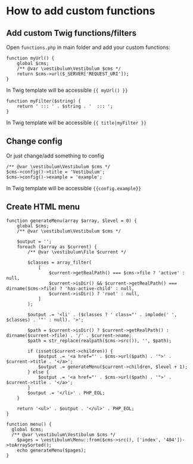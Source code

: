 <!--
title: How to
order: 4
-->

# How to add custom functions

## Add custom Twig functions/filters

Open `functions.php` in main folder and add your custom functions:

    function myUrl() {
	    global $cms;
	    /** @var \vestibulum\Vestibulum $cms */
	    return $cms->url($_SERVER['REQUEST_URI']);
    }

In Twig template will be accessible `{{ myUrl() }}`

    function myFilter($string) {
	    return ' ::: ' . $string . '  ::: ';
    }

In Twig template will be accessible `{{ title|myFilter }}`


## Change config

Or just change/add something to config

    /** @var \vestibulum\Vestibulum $cms */
    $cms->config()->title = 'Vestibulum';
    $cms->config()->example = 'example';

In Twig template will be accessible `{{config.example}}`

## Create HTML menu

    function generateMenu(array $array, $level = 0) {
    	global $cms;
    	/** @var \vestibulum\Vestibulum $cms */

    	$output = '';
    	foreach ($array as $current) {
    		/** @var \vestibulum\File $current */

    		$classes = array_filter(
    			[
    				$current->getRealPath() === $cms->file ? 'active' : null,
    				$current->isDir() && $current->getRealPath() === dirname($cms->file) ? 'has-active-child' : null,
    				$current->isDir() ? 'root' : null,
    			]
    		);

    		$output .= '<li' . ($classes ? ' class="' . implode(' ', $classes) . '"' : null). '>';

    		$path = $current->isDir() ? $current->getRealPath() : dirname($current->file) . '/' . $current->name;
    		$path = str_replace(realpath($cms->src()), '', $path);

    		if (isset($current->children)) {
    			$output .= '<a href="' . $cms->url($path) . '">' . $current->title . '</a>';
    			$output .= generateMenu($current->children, $level + 1);
    		} else {
    			$output .= '<a href="' . $cms->url($path) . '">' . $current->title . '</a>';
    		}
    		$output .= '</li>' . PHP_EOL;
    	}

    	return '<ul>' . $output . '</ul>' . PHP_EOL;
    }

    function menu() {
      global $cms;
      /** @var \vestibulum\Vestibulum $cms */
    	$pages = \vestibulum\Menu::from($cms->src(), ['index', '404'])->toArraySorted();
    	echo generateMenu($pages);
    }